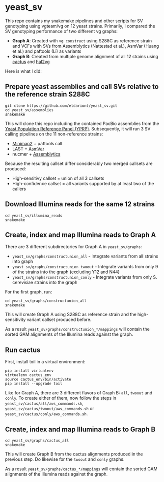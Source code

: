 # yeast_sv

This repo contains my snakemake pipelines and other scripts for SV genotyping using vgteam/vg on 12 yeast strains. Primarily, I compared the SV genotyping performance of two different vg graphs:

- **Graph A**: Created with `vg construct` using S288C as reference strain and VCFs with SVs from Assemblytics (Nattestad et al.), AsmVar (Huang et al.) and paftools (Li) as variants
- **Graph B**: Created from multiple genome alignment of all 12 strains using [cactus](https://github.com/ComparativeGenomicsToolkit/cactus) and [hal2vg](https://github.com/ComparativeGenomicsToolkit/hal2vg)

Here is what I did:

## Prepare yeast assemblies and call SVs relative to the reference strain S288C

```
git clone https://github.com/eldariont/yeast_sv.git
cd yeast_sv/assemblies
snakemake
```

This will clone this repo including the contained PacBio assemblies from the [
Yeast Population Reference Panel (YPRP)](https://yjx1217.github.io/Yeast_PacBio_2016/welcome/). Subsequently, it will run 3 SV calling pipelines on the 11 non-reference strains:
- [Minimap2](https://github.com/lh3/minimap2) + paftools call
- LAST + [AsmVar](https://github.com/bioinformatics-centre/AsmVar)
- nucmer + [Assemblytics](https://github.com/marianattestad/assemblytics)

Because the resulting callset differ considerably two merged callsets are produced:
- High-sensitivy callset = union of all 3 callsets
- High-confidence callset = all variants supported by at least two of the callers

## Download Illumina reads for the same 12 strains

```
cd yeast_sv/illumina_reads
snakemake
```

## Create, index and map Illumina reads to Graph A

There are 3 different subdirectories for Graph A in `yeast_sv/graphs`:
- `yeast_sv/graphs/constructunion_all` - Integrate variants from all strains into graph
- `yeast_sv/graphs/constructunion_twoout` - Integrate variants from only 9 of the strains into the graph (excluding Y12 and N44)
- `yeast_sv/graphs/constructunion_conly` - Integrate variants from only S. cerevisiae strains into the graph

For the first graph, run:
```
cd yeast_sv/graphs/constructunion_all
snakemake
```

This will create Graph A using S288C as reference strain and the high-sensitivity variant callset produced before. 

As a result `yeast_sv/graphs/constructunion_*/mappings` will contain the sorted GAM alignments of the Illumina reads against the graph.


## Run cactus

First, install toil in a virtual environment:
```
pip install virtualenv
virtualenv cactus_env
source cactus_env/bin/activate
pip install --upgrade toil
```

Like for Graph A, there are 3 different flavors of Graph B: `all`, `twoout` and `conly`. To create either of them, now follow the steps in `yeast_sv/cactus/all/aws_commands.sh`, `yeast_sv/cactus/twoout/aws_commands.sh` or `yeast_sv/cactus/conly/aws_commands.sh`.


## Create, index and map Illumina reads to Graph B

```
cd yeast_sv/graphs/cactus_all
snakemake
```

This will create Graph B from the cactus alignments produced in the previous step. Do likewise for the `twoout` and `conly` graphs.

As a result `yeast_sv/graphs/cactus_*/mappings` will contain the sorted GAM alignments of the Illumina reads against the graph.

